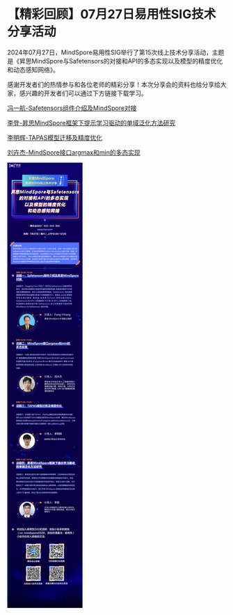 # 【精彩回顾】07月27日易用性SIG技术分享活动

2024年07月27日，MindSpore易用性SIG举行了第15次线上技术分享活动，主题是《昇思MindSpore与Safetensors的对接和API的多态实现以及模型的精度优化和动态感知网络》。

感谢开发者们的热情参与和各位老师的精彩分享！本次分享会的资料也给分享给大家，感兴趣的开发者们可以通过下方链接下载学习。

[冯一航-Safetensors组件介绍及MindSpore对接](https://mindspore-website.obs.cn-north-4.myhuaweicloud.com/web_forum/Usability_SIG/20240727/冯一航-Safetensors组件介绍及MindSpore对接.pdf)

[李登-昇思MindSpore框架下提示学习驱动的单域泛化方法研究](https://mindspore-website.obs.cn-north-4.myhuaweicloud.com/web_forum/Usability_SIG/20240727/李登-昇思MindSpore框架下提示学习驱动的单域泛化方法研究.pdf)

[李明辉-TAPAS模型迁移及精度优化](https://mindspore-website.obs.cn-north-4.myhuaweicloud.com/web_forum/Usability_SIG/20240727/李明辉-TAPAS模型迁移及精度优化.pdf)

[刘卉杰-MindSpore接口argmax和min的多态实现](https://mindspore-website.obs.cn-north-4.myhuaweicloud.com/web_forum/Usability_SIG/20240727/刘卉杰-MindSpore接口argmax和min的多态实现.pdf)

![img](./images/1.png)